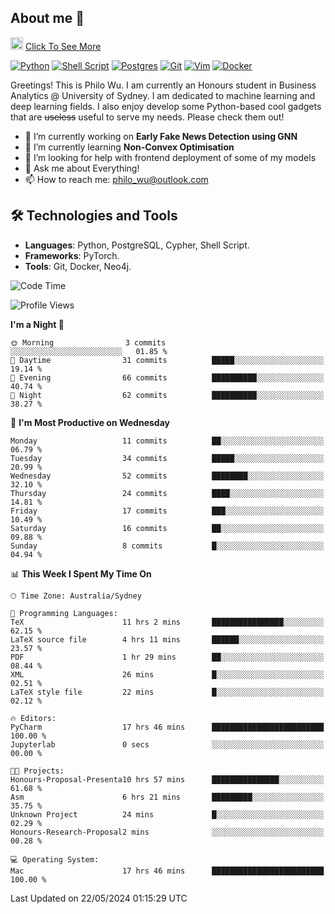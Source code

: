 ## About me 🤗

<a href="#"><img src="https://media.giphy.com/media/hvRJCLFzcasrR4ia7z/giphy.gif" width="20px" height="20px"></a> [Click To See More](https://philowu.notion.site/philowu/Philo-Hao-Wu-8bc7b2a81217493399d7db22df70fbfd)

[![Python](https://img.shields.io/badge/python-3670A0?style=for-the-badge&logo=python&logoColor=ffdd54)](#)
[![Shell Script](https://img.shields.io/badge/shell_script-%23121011.svg?style=for-the-badge&logo=gnu-bash&logoColor=white)](#)
[![Postgres](https://img.shields.io/badge/postgres-%23316192.svg?style=for-the-badge&logo=postgresql&logoColor=white)](#)
[![Git](https://img.shields.io/badge/git-%23F05033.svg?style=for-the-badge&logo=git&logoColor=white)](#)
[![Vim](https://img.shields.io/badge/VIM-%2311AB00.svg?style=for-the-badge&logo=vim&logoColor=white)](#)
[![Docker](https://img.shields.io/badge/docker-%230db7ed.svg?style=for-the-badge&logo=docker&logoColor=white)](#)

Greetings! This is Philo Wu. I am currently an Honours student in Business Analytics \@ University of Sydney. I am dedicated to machine learning and deep learning fields. I also enjoy develop some Python-based cool gadgets that are ~~useless~~ useful to serve my needs. Please check them out!

- 🔭 I’m currently working on **Early Fake News Detection using GNN**
- 🌱 I’m currently learning **Non-Convex Optimisation**
- 🤔 I’m looking for help with frontend deployment of some of my models
- 💬 Ask me about Everything!
- 📫 How to reach me: philo_wu@outlook.com

## 🛠 Technologies and Tools
- **Languages**: Python, PostgreSQL, Cypher, Shell Script.
- **Frameworks**: PyTorch.
- **Tools**: Git, Docker, Neo4j.

<!--START_SECTION:waka-->
![Code Time](http://img.shields.io/badge/Code%20Time-170%20hrs%2011%20mins-blue)

![Profile Views](http://img.shields.io/badge/Profile%20Views-0-blue)

**I'm a Night 🦉** 

```text
🌞 Morning                3 commits           ░░░░░░░░░░░░░░░░░░░░░░░░░   01.85 % 
🌆 Daytime                31 commits          █████░░░░░░░░░░░░░░░░░░░░   19.14 % 
🌃 Evening                66 commits          ██████████░░░░░░░░░░░░░░░   40.74 % 
🌙 Night                  62 commits          ██████████░░░░░░░░░░░░░░░   38.27 % 
```
📅 **I'm Most Productive on Wednesday** 

```text
Monday                   11 commits          ██░░░░░░░░░░░░░░░░░░░░░░░   06.79 % 
Tuesday                  34 commits          █████░░░░░░░░░░░░░░░░░░░░   20.99 % 
Wednesday                52 commits          ████████░░░░░░░░░░░░░░░░░   32.10 % 
Thursday                 24 commits          ████░░░░░░░░░░░░░░░░░░░░░   14.81 % 
Friday                   17 commits          ███░░░░░░░░░░░░░░░░░░░░░░   10.49 % 
Saturday                 16 commits          ██░░░░░░░░░░░░░░░░░░░░░░░   09.88 % 
Sunday                   8 commits           █░░░░░░░░░░░░░░░░░░░░░░░░   04.94 % 
```


📊 **This Week I Spent My Time On** 

```text
🕑︎ Time Zone: Australia/Sydney

💬 Programming Languages: 
TeX                      11 hrs 2 mins       ████████████████░░░░░░░░░   62.15 % 
LaTeX source file        4 hrs 11 mins       ██████░░░░░░░░░░░░░░░░░░░   23.57 % 
PDF                      1 hr 29 mins        ██░░░░░░░░░░░░░░░░░░░░░░░   08.44 % 
XML                      26 mins             █░░░░░░░░░░░░░░░░░░░░░░░░   02.51 % 
LaTeX style file         22 mins             █░░░░░░░░░░░░░░░░░░░░░░░░   02.12 % 

🔥 Editors: 
PyCharm                  17 hrs 46 mins      █████████████████████████   100.00 % 
Jupyterlab               0 secs              ░░░░░░░░░░░░░░░░░░░░░░░░░   00.00 % 

🐱‍💻 Projects: 
Honours-Proposal-Presenta10 hrs 57 mins      ███████████████░░░░░░░░░░   61.68 % 
Asm                      6 hrs 21 mins       █████████░░░░░░░░░░░░░░░░   35.75 % 
Unknown Project          24 mins             █░░░░░░░░░░░░░░░░░░░░░░░░   02.29 % 
Honours-Research-Proposal2 mins              ░░░░░░░░░░░░░░░░░░░░░░░░░   00.28 % 

💻 Operating System: 
Mac                      17 hrs 46 mins      █████████████████████████   100.00 % 
```


 Last Updated on 22/05/2024 01:15:29 UTC
<!--END_SECTION:waka-->
